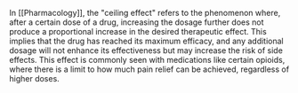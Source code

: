 In [[Pharmacology]], the "ceiling effect" refers to the phenomenon where, after a certain dose of a drug, increasing the dosage further does not produce a proportional increase in the desired therapeutic effect. This implies that the drug has reached its maximum efficacy, and any additional dosage will not enhance its effectiveness but may increase the risk of side effects. This effect is commonly seen with medications like certain opioids, where there is a limit to how much pain relief can be achieved, regardless of higher doses.